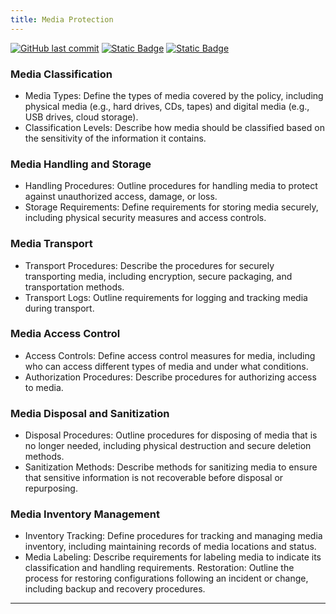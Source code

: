 ```yaml
---
title: Media Protection
---
```

[![GitHub last commit][commitbadge]][commits]
[![Static Badge](https://img.shields.io/badge/Revision_History-gray?logo=searxng&logoColor=ffffff)][commits]
[![Static Badge](https://img.shields.io/badge/Approved-darkgreen?logo=ticktick&logoColor=ffffff)][commits]

<!--bodytext-->
### Media Classification

* Media Types: Define the types of media covered by the policy, including physical media (e.g., hard drives, CDs, tapes) and digital media (e.g., USB drives, cloud storage).
* Classification Levels: Describe how media should be classified based on the sensitivity of the information it contains.
  
### Media Handling and Storage

* Handling Procedures: Outline procedures for handling media to protect against unauthorized access, damage, or loss.
* Storage Requirements: Define requirements for storing media securely, including physical security measures and access controls.
  
### Media Transport

* Transport Procedures: Describe the procedures for securely transporting media, including encryption, secure packaging, and transportation methods.
* Transport Logs: Outline requirements for logging and tracking media during transport.
  
### Media Access Control

* Access Controls: Define access control measures for media, including who can access different types of media and under what conditions.
* Authorization Procedures: Describe procedures for authorizing access to media.
  
### Media Disposal and Sanitization

* Disposal Procedures: Outline procedures for disposing of media that is no longer needed, including physical destruction and secure deletion methods.
* Sanitization Methods: Describe methods for sanitizing media to ensure that sensitive information is not recoverable before disposal or repurposing.
  
### Media Inventory Management

* Inventory Tracking: Define procedures for tracking and managing media inventory, including maintaining records of media locations and status.
* Media Labeling: Describe requirements for labeling media to indicate its classification and handling requirements. Restoration: Outline the process for restoring configurations following an incident or change, including backup and recovery procedures.

*** 

<!--ref links -->
[commitbadge]: https://img.shields.io/github/last-commit/jluufigma/grc-docs?path=gov%2Fmp.md&logo=figma&logoColor=white&label=last%20updated&color=darkgreen
[commits]: https://github.com/jluufigma/grc-docs/commits/main/gov/mp.md